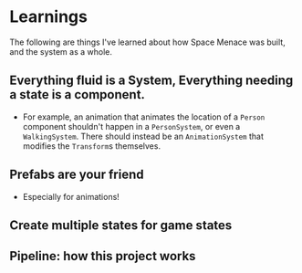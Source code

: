 # Learnings

The following are things I've learned about how Space Menace was built, and the system as a whole.

## Everything fluid is a System, Everything needing a state is a component.

- For example, an animation that animates the location of a `Person` component shouldn't happen in a `PersonSystem`, or even a `WalkingSystem`. There should instead be an `AnimationSystem` that modifies the `Transform`s themselves.

## Prefabs are your friend

- Especially for animations!

## Create multiple states for game states

## Pipeline: how this project works


